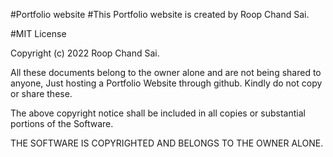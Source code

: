 #Portfolio website 
#This Portfolio website is created by Roop Chand Sai.

#MIT License

Copyright (c) 2022 Roop Chand Sai.

All these documents belong to the owner alone and are not being shared to anyone, Just hosting a Portfolio Website through github. Kindly do not copy or share these.

The above copyright notice shall be included in all copies or substantial portions of the Software.

THE SOFTWARE IS COPYRIGHTED AND BELONGS TO THE OWNER ALONE.







